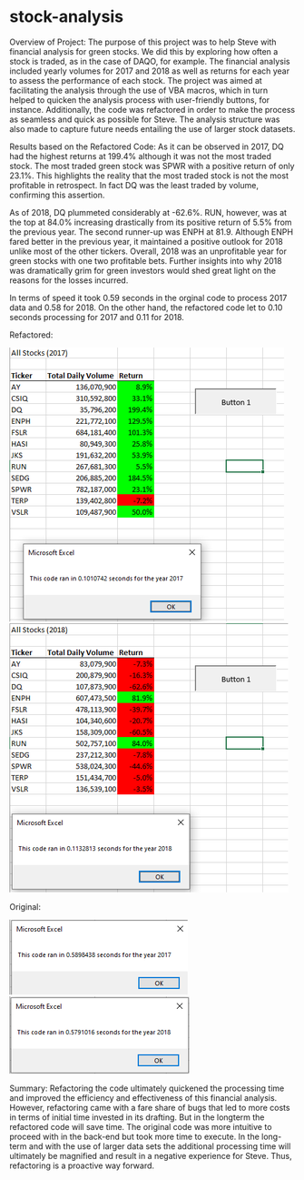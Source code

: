 
# stock-analysis
Overview of Project:
The purpose of this project was to help Steve with financial analysis for green stocks. We did this by exploring how often a stock is traded, as in the case of DAQO, for example. The financial analysis included yearly volumes for 2017 and 2018 as well as returns for each year to assess the performance of each stock. The project was aimed at facilitating the analysis through the use of VBA macros, which in turn helped to  quicken the analysis process with user-friendly buttons, for instance. Additionally, the code was refactored in order to make the process as seamless and quick as possible for Steve. The analysis structure was also made to capture future needs entailing the use of larger stock datasets. 

Results based on the Refactored Code:
As it can be observed in 2017, DQ had the highest returns at 199.4% although it was not the most traded stock. The most traded green stock was SPWR with a positive return of only 23.1%. This highlights the reality that the most traded stock is not the most profitable in retrospect. In fact DQ was the least traded by volume, confirming this assertion. 

As of 2018, DQ plummeted considerably at -62.6%. RUN, however, was at the top at 84.0% increasing drastically from its positive return of 5.5% from the previous year. The second runner-up was ENPH at 81.9. Although ENPH fared better in the previous year, it maintained a positive outlook for 2018 unlike most of the other tickers. Overall, 2018 was an unprofitable year for green stocks with one two profitable bets. Further insights into why 2018 was dramatically grim for green investors would shed great light on the reasons for the losses incurred.  

In terms of speed it took 0.59 seconds in the orginal code to process 2017 data and 0.58 for 2018. On the other hand, the refactored code let to 0.10 seconds processing for 2017 and 0.11 for 2018. 

Refactored:

![alt text](https://github.com/BBright07/stock-analysis/blob/main/Resources/VBA_Challenge_2017.png.PNG)
![alt text](https://github.com/BBright07/stock-analysis/blob/main/Resources/VBA_Challenge_2018.png.PNG)

Original:

![alt text](https://github.com/BBright07/stock-analysis/blob/main/Resources/Original2017.PNG)
![alt text](https://github.com/BBright07/stock-analysis/blob/main/Resources/Orignal2018.PNG)

Summary:
Refactoring the code ultimately  quickened the processing time and improved the efficiency and effectiveness of this financial analysis. However, refactoring came with a fare share of bugs that led to more costs in terms of initial time invested in its drafting. But in the longterm the refactored code will save time.
The original code was more intuitive to proceed with in the back-end but took more time to execute. In the long-term and with the use of larger data sets the additional processing time will ultimately be magnified and result in a negative experience for Steve. Thus, refactoring is a proactive way forward. 
